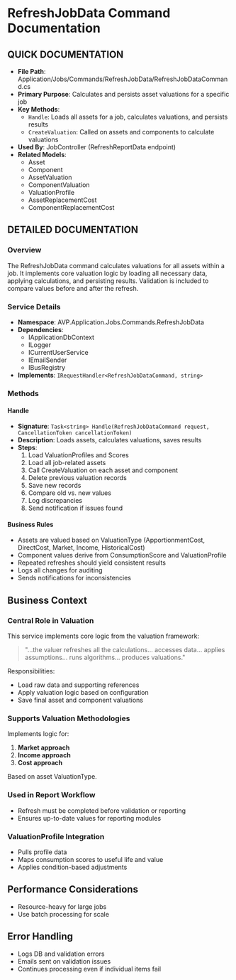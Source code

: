 
# RefreshJobData Command Documentation

## QUICK DOCUMENTATION
- **File Path**: Application/Jobs/Commands/RefreshJobData/RefreshJobDataCommand.cs
- **Primary Purpose**: Calculates and persists asset valuations for a specific job
- **Key Methods**: 
  - `Handle`: Loads all assets for a job, calculates valuations, and persists results
  - `CreateValuation`: Called on assets and components to calculate valuations
- **Used By**: JobController (RefreshReportData endpoint)
- **Related Models**: 
  - Asset
  - Component
  - AssetValuation
  - ComponentValuation
  - ValuationProfile
  - AssetReplacementCost
  - ComponentReplacementCost

## DETAILED DOCUMENTATION

### Overview
The RefreshJobData command calculates valuations for all assets within a job. It implements core valuation logic by loading all necessary data, applying calculations, and persisting results. Validation is included to compare values before and after the refresh.

### Service Details
- **Namespace**: AVP.Application.Jobs.Commands.RefreshJobData
- **Dependencies**: 
  - IApplicationDbContext
  - ILogger
  - ICurrentUserService
  - IEmailSender
  - IBusRegistry
- **Implements**: `IRequestHandler<RefreshJobDataCommand, string>`

### Methods

#### Handle
- **Signature**: `Task<string> Handle(RefreshJobDataCommand request, CancellationToken cancellationToken)`
- **Description**: Loads assets, calculates valuations, saves results
- **Steps**:
  1. Load ValuationProfiles and Scores
  2. Load all job-related assets
  3. Call CreateValuation on each asset and component
  4. Delete previous valuation records
  5. Save new records
  6. Compare old vs. new values
  7. Log discrepancies
  8. Send notification if issues found

#### Business Rules
- Assets are valued based on ValuationType (ApportionmentCost, DirectCost, Market, Income, HistoricalCost)
- Component values derive from ConsumptionScore and ValuationProfile
- Repeated refreshes should yield consistent results
- Logs all changes for auditing
- Sends notifications for inconsistencies

## Business Context

### Central Role in Valuation
This service implements core logic from the valuation framework:

> "...the valuer refreshes all the calculations... accesses data... applies assumptions... runs algorithms... produces valuations."

Responsibilities:
- Load raw data and supporting references
- Apply valuation logic based on configuration
- Save final asset and component valuations

### Supports Valuation Methodologies
Implements logic for:
1. **Market approach**
2. **Income approach**
3. **Cost approach**

Based on asset ValuationType.

### Used in Report Workflow
- Refresh must be completed before validation or reporting
- Ensures up-to-date values for reporting modules

### ValuationProfile Integration
- Pulls profile data
- Maps consumption scores to useful life and value
- Applies condition-based adjustments

## Performance Considerations
- Resource-heavy for large jobs
- Use batch processing for scale

## Error Handling
- Logs DB and validation errors
- Emails sent on validation issues
- Continues processing even if individual items fail
